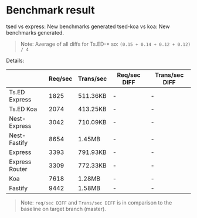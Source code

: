 # Benchmark result

tsed vs express: New benchmarks generated
tsed-koa vs koa: New benchmarks generated.

> Note: 
> Average of all diffs for Ts.ED-* so: `(0.15 + 0.14 + 0.12 + 0.12) / 4`

Details:

|                | Req/sec | Trans/sec | Req/sec DIFF | Trans/sec DIFF |
| -------------- | ------- | --------- | ------------ | -------------- |
| Ts.ED Express  | 1825    | 511.36KB  | -            | -              |
| Ts.ED Koa      | 2074    | 413.25KB  | -            | -              |
| Nest-Express   | 3042    | 710.09KB  | -            | -              |
| Nest-Fastify   | 8654    | 1.45MB    | -            | -              |
| Express        | 3393    | 791.93KB  | -            | -              |
| Express Router | 3309    | 772.33KB  | -            | -              |
| Koa            | 7618    | 1.28MB    | -            | -              |
| Fastify        | 9442    | 1.58MB    | -            | -              |

> Note:
> `req/sec DIFF` and `Trans/sec DIFF` is in comparison to the baseline on target branch (master).